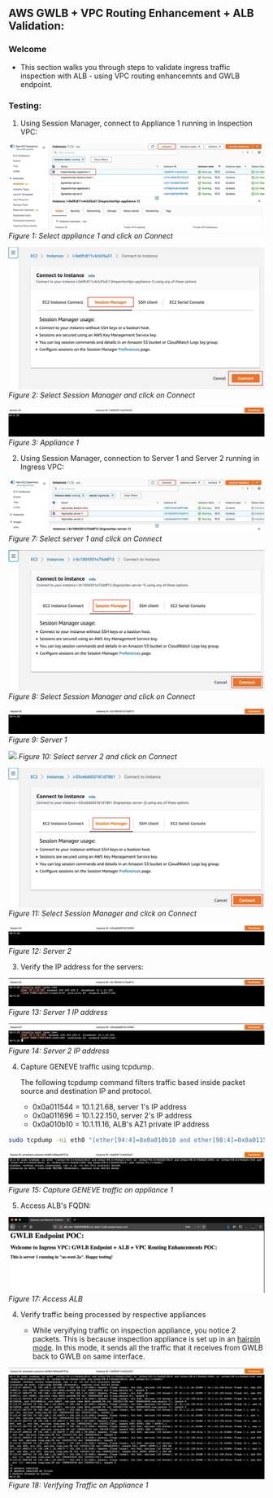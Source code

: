 ## AWS GWLB + VPC Routing Enhancement + ALB Validation:

### Welcome

* This section walks you through steps to validate ingress traffic inspection with ALB - using VPC routing enhancemnts and GWLB endpoint.

### Testing:

1. Using Session Manager, connect to Appliance 1 running in Inspection VPC:

![](images/connect_appliance_1_a.jpg)
*Figure 1: Select appliance 1 and click on Connect*

![](images/connect_appliance_1_b.jpg)
*Figure 2: Select Session Manager and click on Connect*

![](images/connect_appliance_1_c.jpg)
*Figure 3: Appliance 1*

2. Using Session Manager, connection to Server 1 and Server 2 running in Ingress VPC:

![](images/ingress/ingress_connect_server_1_a.jpg)
*Figure 7: Select server 1 and click on Connect*

![](images/ingress/ingress_connect_server_1_b.jpg)
*Figure 8: Select Session Manager and click on Connect*

![](images/ingress/ingress_connect_server_1_c.jpg)
*Figure 9: Server 1*

![](images/ingress_connect_server_2_a.jpg)
*Figure 10: Select server 2 and click on Connect*

![](images/ingress/ingress_connect_server_2_b.jpg)
*Figure 11: Select Session Manager and click on Connect*

![](images/ingress/ingress_connect_server_2_c.jpg)
*Figure 12: Server 2*

3. Verify the IP address for the servers:

![](images/ingress/ingress_server_1_ip.jpg)
*Figure 13: Server 1 IP address*

![](images/ingress/ingress_server_2_ip.jpg)
*Figure 14: Server 2 IP address*

4. Capture GENEVE traffic using tcpdump. 

   The following tcpdump command filters traffic based inside packet source and destination IP and protocol.
   
   * 0x0a011544 = 10.1.21.68, server 1's IP address
   * 0x0a011696 = 10.1.22.150, server 2's IP address
   * 0x0a010b10 = 10.1.11.16, ALB's AZ1 private IP address

```bash
sudo tcpdump -ni eth0 "(ether[94:4]=0x0a010b10 and ether[98:4]=0x0a011544) or (ether[94:4]=0x0a010b10 and ether[98:4]=0x0a011696) or (ether[94:4]=0x0a011544 and ether[98:4]=0x0a010b10) or (ether[94:4]=0x0a011696 and ether[98:4]=0x0a010b10) and (ether[91:1]=0x06)"
```

![](images/ingress/ingress_tcpdump_appliance_1.jpg)
*Figure 15: Capture GENEVE traffic on appliance 1*

5. Access ALB's FQDN:

![](images/ingress/ingress_access_alb_fqdn_server1.jpg)
*Figure 17: Access ALB*

4. Verify traffic being processed by respective appliances

   * While veryifying traffic on inspection appliance, you notice 2 packets. This is because inspection appliance is set up in an [hairpin mode](../../aws-cli/gwlb/configure_iptables_al2.md). In this mode, it sends all the traffic that it receives from GWLB back to GWLB on same interface.

![](images/ingress/ingress_tcpdump_appliance_1_verify_1.jpg)
*Figure 18: Verifying Traffic on Appliance 1*
